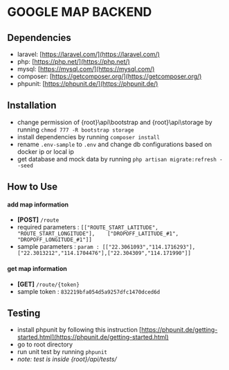 # GOOGLE MAP BACKEND


## Dependencies
* laravel: [https://laravel.com/](https://laravel.com/)
* php: [https://php.net/](https://php.net/)
* mysql: [https://mysql.com/](https://mysql.com/)
* composer: [https://getcomposer.org/](https://getcomposer.org/)
* phpunit: [https://phpunit.de/](https://phpunit.de/)


## Installation
* change permission of {root}\api\bootstrap and {root}\api\storage by running `chmod 777 -R bootstrap storage`
* install dependencies by running `composer install`
* rename `.env-sample` to `.env` and change db configurations based on docker ip or local ip
* get database and mock data by running `php artisan migrate:refresh --seed`


## How to Use
#### add map information
- **[POST]** `/route`
- required parameters : `[["ROUTE_START_LATITUDE", "ROUTE_START_LONGITUDE"],	["DROPOFF_LATITUDE_#1", "DROPOFF_LONGITUDE_#1"]]`
- sample parameters : `param : [["22.3061093","114.1716293"],["22.3013212","114.1704476"],["22.304309","114.171990"]]`


#### get map information
- **[GET]** `/route/{token}`
- sample token : `832219bfa054d5a9257dfc1470dced6d`

## Testing
* install phpunit by following this instruction [https://phpunit.de/getting-started.html](https://phpunit.de/getting-started.html)
* go to root directory
* run unit test by running `phpunit`
* *note: test is inside {root}/api/tests/*
